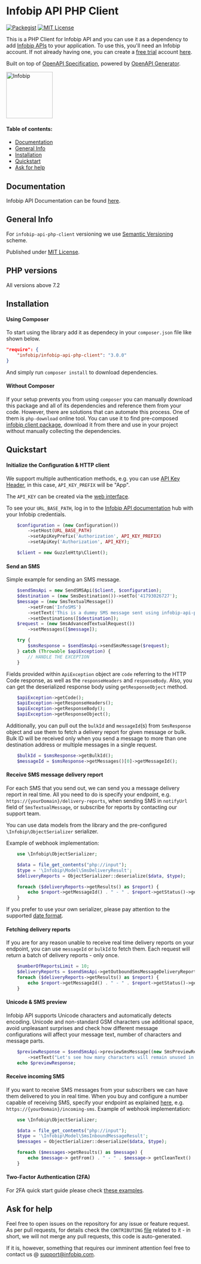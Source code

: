 # Infobip API PHP Client

[![Packegist](https://badgen.net/packagist/v/infobip/infobip-api-php-client)](https://packagist.org/packages/twilio/sdk?query=infobip-api-php-client)
[![MIT License](https://badgen.net/github/license/infobip/infobip-api-php-client)](https://opensource.org/licenses/MIT)

This is a PHP Client for Infobip API and you can use it as a dependency to add [Infobip APIs][apidocs] to your application.
To use this, you'll need an Infobip account. If not already having one, you can create a [free trial][freetrial] account [here][signup].

Built on top of [OpenAPI Specification](https://swagger.io/specification/), powered by [OpenAPI Generator](https://openapi-generator.tech/).

<img src="https://udesigncss.com/wp-content/uploads/2020/01/Infobip-logo-transparent.png" height="124px" alt="Infobip" />

#### Table of contents:
* [Documentation](#documentation)
* [General Info](#general-info)
* [Installation](#installation)
* [Quickstart](#quickstart)
* [Ask for help](#ask-for-help)

## Documentation

Infobip API Documentation can be found [here][apidocs].

## General Info
For `infobip-api-php-client` versioning we use [Semantic Versioning][semver] scheme.

Published under [MIT License][license].

## PHP versions
All versions above 7.2

## Installation

#### Using Composer
To start using the library add it as dependecy in your `composer.json` file like shown below.
```json
"require": {
	"infobip/infobip-api-php-client": "3.0.0"
}
```
And simply run `composer install` to download dependencies.

#### Without Composer
If your setup prevents you from using `composer` you can manually download this package and all of its dependencies and reference them from your code. However, there are solutions that can automate this process.
One of them is `php-download` online tool. You can use it to find pre-composed [infobip client package](https://php-download.com/package/infobip/infobip-api-php-client), download it from there and use in your project without manually collecting the dependencies.

## Quickstart

#### Initialize the Configuration & HTTP client

We support multiple authentication methods, e.g. you can use [API Key Header](https://www.infobip.com/docs/essentials/api-authentication#api-key-header), in this case, `API_KEY_PREFIX` will be "App".

The `API_KEY` can be created via the [web interface](https://portal.infobip.com/settings/accounts/api-keys).

To see your `URL_BASE_PATH`, log in to the [Infobip API documentation][apidocs] hub with your Infobip credentials.

```php
    $configuration = (new Configuration())
        ->setHost(URL_BASE_PATH)
        ->setApiKeyPrefix('Authorization', API_KEY_PREFIX)
        ->setApiKey('Authorization', API_KEY);

    $client = new GuzzleHttp\Client();
```

#### Send an SMS
Simple example for sending an SMS message.

```php
    $sendSmsApi = new SendSMSApi($client, $configuration);
    $destination = (new SmsDestination())->setTo('41793026727');
    $message = (new SmsTextualMessage())
        ->setFrom('InfoSMS')
        ->setText('This is a dummy SMS message sent using infobip-api-php-client')
        ->setDestinations([$destination]);
    $request = (new SmsAdvancedTextualRequest())
        ->setMessages([$message]);
```
```php
    try {
        $smsResponse = $sendSmsApi->sendSmsMessage($request);
    } catch (Throwable $apiException) {
        // HANDLE THE EXCEPTION
    }
```

Fields provided within `ApiException` object are `code` referring to the HTTP Code response, as well as the `responseHeaders` and `responseBody`.
Also, you can get the deserialized response body using `getResponseObject` method.

```php
    $apiException->getCode();
    $apiException->getResponseHeaders();
    $apiException->getResponseBody();
    $apiException->getResponseObject();
```

Additionally, you can pull out the `bulkId` and `messageId`(s) from `SmsResponse` object and use them to fetch a delivery report for given message or bulk.
Bulk ID will be received only when you send a message to more than one destination address or multiple messages in a single request.

```php
    $bulkId = $smsResponse->getBulkId();
    $messageId = $smsResponse->getMessages()[0]->getMessageId();
```

#### Receive SMS message delivery report
For each SMS that you send out, we can send you a message delivery report in real time. All you need to do is specify your endpoint, e.g. `https://{yourDomain}/delivery-reports`, when sending SMS in `notifyUrl` field of `SmsTextualMessage`, or subscribe for reports by contacting our support team.

You can use data models from the library and the pre-configured `\Infobip\ObjectSerializer` serializer.

Example of webhook implementation:

```php
    use \Infobip\ObjectSerializer;

    $data = file_get_contents("php://input");
    $type = '\Infobip\Model\SmsDeliveryResult';
    $deliveryReports = ObjectSerializer::deserialize($data, $type);

    foreach ($deliveryReports->getResults() as $report) {
        echo $report->getMessageId() . " - " . $report->getStatus()->getName() . "\n";
    }
```
If you prefer to use your own serializer, please pay attention to the supported [date format](https://www.infobip.com/docs/essentials/integration-best-practices#date-formats).

#### Fetching delivery reports
If you are for any reason unable to receive real time delivery reports on your endpoint, you can use `messageId` or `bulkId` to fetch them.
Each request will return a batch of delivery reports - only once.

```php
    $numberOfReportsLimit = 10;
    $deliveryReports = $sendSmsApi->getOutboundSmsMessageDeliveryReports($bulkId, $messageId, $numberOfReportsLimit);
    foreach ($deliveryReports->getResults() as $report) {
        echo $report->getMessageId() . " - " . $report->getStatus()->getName() . "\n";
    }
```

#### Unicode & SMS preview
Infobip API supports Unicode characters and automatically detects encoding. Unicode and non-standard GSM characters use additional space, avoid unpleasant surprises and check how different message configurations will affect your message text, number of characters and message parts.

```php
    $previewResponse = $sendSmsApi->previewSmsMessage((new SmsPreviewRequest())
        ->setText("Let's see how many characters will remain unused in this message."));
    echo $previewResponse;
```

#### Receive incoming SMS
If you want to receive SMS messages from your subscribers we can have them delivered to you in real time. When you buy and configure a number capable of receiving SMS, specify your endpoint as explained [here](https://www.infobip.com/docs/api#channels/sms/receive-inbound-sms-messages),
e.g. `https://{yourDomain}/incoming-sms`.
Example of webhook implementation:

```php
    use \Infobip\ObjectSerializer;

    $data = file_get_contents("php://input");
    $type = '\Infobip\Model\SmsInboundMessageResult';
    $messages = ObjectSerializer::deserialize($data, $type);

    foreach ($messages->getResults() as $message) {
        echo $message-> getFrom() . " - " . $message-> getCleanText() . "\n";
    }
```

#### Two-Factor Authentication (2FA)
For 2FA quick start guide please check [these examples](two-factor-authentication.md).

## Ask for help

Feel free to open issues on the repository for any issue or feature request. As per pull requests, for details check the `CONTRIBUTING` [file][contributing] related to it - in short, we will not merge any pull requests, this code is auto-generated.

If it is, however, something that requires our imminent attention feel free to contact us @ [support@infobip.com](mailto:support@infobip.com).

[apidocs]: https://www.infobip.com/docs/api
[freetrial]: https://www.infobip.com/docs/freetrial
[signup]: https://www.infobip.com/signup
[semver]: https://semver.org
[license]: LICENSE
[contributing]: CONTRIBUTING.md
